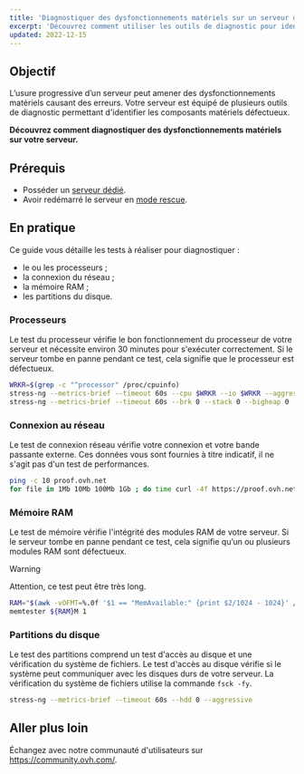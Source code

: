 ```yaml
---
title: 'Diagnostiquer des dysfonctionnements matériels sur un serveur dédié'
excerpt: 'Découvrez comment utiliser les outils de diagnostic pour identifier des dysfonctionnements matériels sur votre serveur'
updated: 2022-12-15
---
```



## Objectif

L’usure progressive d’un serveur peut amener des dysfonctionnements matériels causant des erreurs. Votre serveur est équipé de plusieurs outils de diagnostic permettant d'identifier les composants matériels défectueux.

**Découvrez comment diagnostiquer des dysfonctionnements matériels sur votre serveur.**

## Prérequis

- Posséder un [serveur dédié](https://www.ovhcloud.com/fr/bare-metal/).
- Avoir redémarré le serveur en [mode rescue](/pages/bare_metal_cloud/dedicated_servers/rescue_mode).

## En pratique

Ce guide vous détaille les tests à réaliser pour diagnostiquer :

- le ou les processeurs ;
- la connexion du réseau ;
- la mémoire RAM ;
- les partitions du disque.
 
### Processeurs

Le test du processeur vérifie le bon fonctionnement du processeur de votre serveur et nécessite environ 30 minutes pour s'exécuter correctement. Si le serveur tombe en panne pendant ce test, cela signifie que le processeur est défectueux.

```bash
WRKR=$(grep -c "^processor" /proc/cpuinfo)
stress-ng --metrics-brief --timeout 60s --cpu $WRKR --io $WRKR --aggressive --ignite-cpu --maximize --pathological
stress-ng --metrics-brief --timeout 60s --brk 0 --stack 0 --bigheap 0 
```

### Connexion au réseau

Le test de connexion réseau vérifie votre connexion et votre bande passante externe. Ces données vous sont fournies à titre indicatif, il ne s'agit pas d'un test de performances.

```bash
ping -c 10 proof.ovh.net
for file in 1Mb 10Mb 100Mb 1Gb ; do time curl -4f https://proof.ovh.net/files/${file}.dat -o /dev/null; done
```

### Mémoire RAM

Le test de mémoire vérifie l'intégrité des modules RAM de votre serveur. Si le serveur tombe en panne pendant ce test, cela signifie qu’un ou plusieurs modules RAM sont défectueux.

> [!warning]
> Attention, ce test peut être très long.

```bash
RAM="$(awk -vOFMT=%.0f '$1 == "MemAvailable:" {print $2/1024 - 1024}' /proc/meminfo)"
memtester ${RAM}M 1
```

### Partitions du disque

Le test des partitions comprend un test d'accès au disque et une vérification du système de fichiers. Le test d'accès au disque vérifie si le système peut communiquer avec les disques durs de votre serveur. La vérification du système de fichiers utilise la commande `fsck -fy`.

```bash
stress-ng --metrics-brief --timeout 60s --hdd 0 --aggressive
```

## Aller plus loin

Échangez avec notre communauté d'utilisateurs sur <https://community.ovh.com/>.
